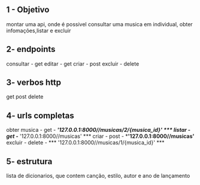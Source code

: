 ## 1 - Objetivo 
montar uma api,  onde é possivel consultar uma musica em individual, obter infomações,listar e excluir


## 2- endpoints 
consultar - get
editar - get
criar - post
excluir - delete

## 3- verbos http 
get
post
delete

## 4- urls completas

obter musica - get - ***'127.0.0.1:8000//musicas/2/{musica_id}' ***
listar - get -*** '127.0.0.1:8000//musicas' ***
criar - post - ***'127.0.0.1:8000//musicas'**
excluir - delete - *** '127.0.0.1:8000//musicas/1/{musica_id}' ***

## 5- estrutura
lista de dicionarios, que contem canção, estilo, autor e ano de lançamento

